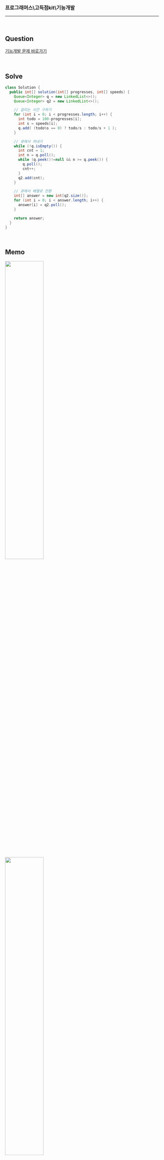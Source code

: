 ### 프로그래머스\고득점kit\기능개발

---

<br/>

## Question

[기능개발 문제 바로가기](https://school.programmers.co.kr/learn/courses/30/lessons/42586)

<br/>

## Solve

```java
class Solution {
  public int[] solution(int[] progresses, int[] speeds) {
    Queue<Integer> q = new LinkedList<>();
    Queue<Integer> q2 = new LinkedList<>();

    // 걸리는 시간 구하기
    for (int i = 0; i < progresses.length; i++) {
      int todo = 100-progresses[i];
      int s = speeds[i];
      q.add( (todo%s == 0) ? todo/s : todo/s + 1 );
    }

    // 큐에서 꺼내기
    while (!q.isEmpty()) {
      int cnt = 1;
      int n = q.poll();
      while (q.peek()!=null && n >= q.peek()) {
        q.poll();
        cnt++;
      }
      q2.add(cnt);
    }

    // 큐에서 배열로 전환
    int[] answer = new int[q2.size()];
    for (int i = 0; i < answer.length; i++) {
      answer[i] = q2.poll();
    }

    return answer;
  }
}
```

>

<br/>

## Memo

<img src="https://github.com/JGoo99/CodingTest/assets/126454114/7a789c50-224f-4c8d-8dab-eeacfc016326" width="50%" height="50%"/>

<img src="https://github.com/JGoo99/CodingTest/assets/126454114/424b9592-86e3-4be3-9171-92b808b50e93" width="50%" height="50%"/>

<br/>

## Note

#### **break 문의 중복**

```java
// 기존 작성 코드
while (!q.isEmpty()) {
  int cnt = 1;
  int n = q.poll();
  if (q.peek() == null) { // 쓸데없는 코드!!ㅜㅜ
    q2.add(cnt);
    break;
  }
  while (q.peek()!=null && n >= q.peek()) {
    q.poll();
    cnt++;
  }
  q2.add(cnt);
}

// 중복 제거
while (!q.isEmpty()) {
  int cnt = 1;
  int n = q.poll();
  while (q.peek()!=null && n >= q.peek()) {
    q.poll();
    cnt++;
  }
  q2.add(cnt);
}
```

> `while문`의 조건 부분에 `q.peek()!=null` 이 있기 때문에 **if문으로 break를 걸지 않아도 된다.**
>
> `while문`에서 `false`로 계산되어 알아서 `q2.add(cnt)`가 되고 `반복문이 종료`되므로 **저 세줄은 쓸데없는 코드였다...**
